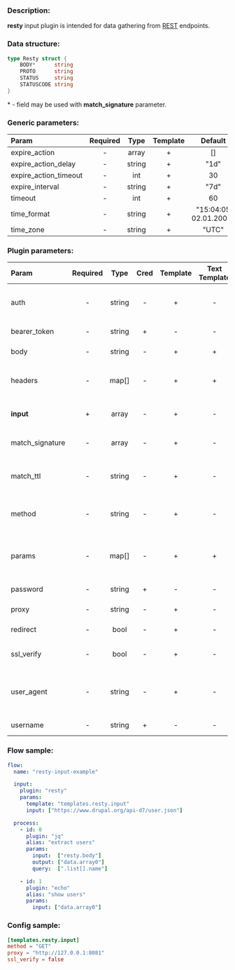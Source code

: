 ### Description:

**resty** input plugin is intended for data gathering from [REST](https://en.wikipedia.org/wiki/Representational_state_transfer) endpoints.

### Data structure:

```go
type Resty struct {
	BODY*      string
	PROTO      string
	STATUS     string
	STATUSCODE string
}
```

&ast; - field may be used with **match_signature** parameter.

### Generic parameters:

| Param                 | Required |  Type  | Template |        Default        |
|:----------------------|:--------:|:------:|:--------:|:---------------------:|
| expire_action         |    -     | array  |    +     |          []           |
| expire_action_delay   |    -     | string |    +     |         "1d"          |
| expire_action_timeout |    -     |  int   |    +     |          30           |
| expire_interval       |    -     | string |    +     |         "7d"          |
| timeout               |    -     |  int   |    +     |          60           |
| time_format           |    -     | string |    +     | "15:04:05 02.01.2006" |
| time_zone             |    -     | string |    +     |         "UTC"         |


### Plugin parameters:

| Param           | Required | Type   | Cred | Template | Text Template | Default           | Example                         | Description                                |
|:----------------|:--------:|:------:|:----:|:--------:|:-------------:|:-----------------:|:-------------------------------:|:-------------------------------------------|
| auth            | -        | string | -    | +        | -             | ""                | "basic"                         | Auth method (basic, bearer).               |
| bearer_token    | -        | string | +    | -        | -             | ""                | "qwerty"                        | Bearer token.                              |
| body            | -        | string | -    | +        | +             | ""                | "{"foo": "bar"}"                | Request body.                              |
| headers         | -        | map[]  | -    | +        | +             | map[]             | see example                     | Dynamic list of request headers.           |
| **input**       | +        | array  | -    | +        | -             | "[]"              | ["https://freegeoip.app/json/"] | List of REST endpoints.                    |
| match_signature | -        | array  | -    | +        | -             | "[]"              | ["resty.body"]                  | Match new articles by signature.           |
| match_ttl       | -        | string | -    | +        | -             | "1d"              | "24h"                           | TTL (Time To Live) for matched signatures. |
| method          | -        | string | -    | +        | -             | "GET"             | "POST"                          | Request method (GET, POST).                |
| params          | -        | map[]  | -    | +        | +             | map[]             | see example                     | Dynamic list of request query parameters.  |
| password        | -        | string | +    | -        | -             | ""                | ""                              | Basic auth password.                       |
| proxy           | -        | string | -    | +        | -             | ""                | "http://127.0.0.1:8080"         | Proxy settings.                            |
| redirect        | -        | bool   | -    | +        | -             | true              | false                           | Follow redirects.                          |
| ssl_verify      | -        | bool   | -    | +        | -             | true              | false                           | Verify server certificate.                 |
| user_agent      | -        | string | -    | +        | -             | "gosquito v3.8.2" | "webchela 1.0"                  | Custom User-Agent for feed access.         |
| username        | -        | string | +    | -        | -             | ""                | ""                              | Basic auth username.                       |


### Flow sample:

```yaml
flow:
  name: "resty-input-example"

  input:
    plugin: "resty"
    params:
      template: "templates.resty.input"
      input: ["https://www.drupal.org/api-d7/user.json"]

  process:
    - id: 0
      plugin: "jq"
      alias: "extract users"
      params:
        input:  ["resty.body"]
        output: ["data.array0"]
        query:  [".list[].name"]

    - id: 1
      plugin: "echo"
      alias: "show users"
      params:
        input: ["data.array0"]

```

### Config sample:

```toml
[templates.resty.input]
method = "GET"
proxy = "http://127.0.0.1:8081"
ssl_verify = false
```



